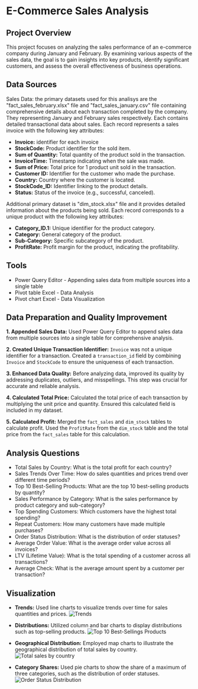 # E-Commerce Sales Analysis 
## Project Overview
This project focuses on analyzing the sales performance of an e-commerce company during January and February. By examining various aspects of the sales data, the goal is to gain insights into key products, identify significant customers, and assess the overall effectiveness of business operations.
## Data Sources
Sales Data: the primary datasets used for this analisys are the "fact_sales_february.xlsx" file and "fact_sales_january.csv" file containing comprehensive details about each transaction completed by the company. They representing January and February sales respectively. Each contains detailed transactional data about sales. Each record represents a sales invoice with the following key attributes:
- **Invoice:** identifier for each invoice
- **StockCode:** Product identifier for the sold item.
- **Sum of Quantity:** Total quantity of the product sold in the transaction.
- **InvoiceTime:** Timestamp indicating when the sale was made.
- **Sum of Price:** Total price for 1 product unit sold in the transaction.
- **Customer ID:** Identifier for the customer who made the purchase.
- **Country:** Country where the customer is located.
- **StockCode_ID:** Identifier linking to the product details.
- **Status:** Status of the invoice (e.g., successful, canceled).
  
Additional primary dataset is "dim_stock.xlsx" file and it provides detailed information about the products being sold. Each record corresponds to a unique product with the following key attributes:
- **Category_ID.1:** Unique identifier for the product category.
- **Category:** General category of the product.
- **Sub-Category:** Specific subcategory of the product.
- **ProfitRate:** Profit margin for the product, indicating the profitability.
## Tools
- Power Query Editor - Appending sales data from multiple sources into a single table
- Pivot table Excel - Data Analysis
- Pivot chart Excel - Data Visualization
## Data Preparation and Quality Improvement
**1. Appended Sales Data:** Used Power Query Editor to append sales data from multiple sources into a single table for comprehensive analysis.

**2. Created Unique Transaction Identifier:** `Invoice` was not a unique identifier for a transaction. Created a `transaction_id` field by combining `Invoice` and `StockCode` to ensure the uniqueness of each transaction.

**3. Enhanced Data Quality:** Before analyzing data, improved its quality by addressing duplicates, outliers, and misspellings. This step was crucial for accurate and reliable analysis.

**4. Calculated Total Price:** Calculated the total price of each transaction by multiplying the unit price and quantity. Ensured this calculated field is included in my dataset.

**5. Calculated Profit:** Merged the `fact_sales` and `dim_stock` tables to calculate profit. Used the `ProfitRate` from the `dim_stock` table and the total price from the `fact_sales` table for this calculation.
## Analysis Questions
- Total Sales by Country: What is the total profit for each country?
- Sales Trends Over Time: How do sales quantities and prices trend over different time periods?
- Top 10 Best-Selling Products: What are the top 10 best-selling products by quantity?
- Sales Performance by Category: What is the sales performance by product category and sub-category?
- Top Spending Customers: Which customers have the highest total spending?
- Repeat Customers: How many customers have made multiple purchases?
- Order Status Distribution: What is the distribution of order statuses?
- Average Order Value: What is the average order value across all invoices?
- LTV (Lifetime Value): What is the total spending of a customer across all transactions?
- Average Check: What is the average amount spent by a customer per transaction?
## Visualization
- **Trends:** Used line charts to visualize trends over time for sales quantities and prices.
![Trends](https://github.com/user-attachments/assets/ec1d39f2-452b-4e04-955a-3716c5088fdf)

- **Distributions:** Utilized column and bar charts to display distributions such as top-selling products.
![Top 10 Best-Sellings Products](https://github.com/user-attachments/assets/ca3362d9-f857-41f5-a02d-218821ebaf4b)

- **Geographical Distribution:** Employed map charts to illustrate the geographical distribution of total sales by country.
![Total sales by country](https://github.com/user-attachments/assets/4faa2fda-f72f-47cd-8db2-df9584306552)


- **Category Shares:** Used pie charts to show the share of a maximum of three categories, such as the distribution of order statuses.
![Order Status Distribution](https://github.com/user-attachments/assets/6a993b35-1819-4206-b3b1-b9db0e0bbf48)


